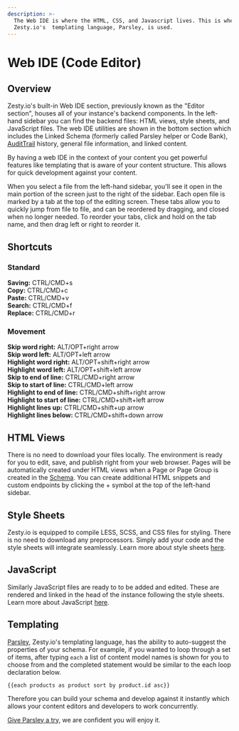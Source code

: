 ```yaml
---
description: >-
  The Web IDE is where the HTML, CSS, and Javascript lives. This is where
  Zesty.io's  templating language, Parsley, is used.
---
```


# Web IDE \(Code Editor\)

## Overview

Zesty.io's built-in Web IDE section, previously known as the "Editor section", houses all of your instance's backend components. In the left-hand sidebar you can find the backend files: HTML views, style sheets, and JavaScript files. The web IDE utilities are shown in the bottom section which includes the Linked Schema \(formerly called Parsley helper or Code Bank\), [AuditTrail](https://zesty.org/services/manager-ui/audit-trail) history, general file information, and linked content.

By having a web IDE in the context of your content you get powerful features like templating that is aware of your content structure. This allows for quick development against your content.

When you select a file from the left-hand sidebar, you'll see it open in the main portion of the screen just to the right of the sidebar. Each open file is marked by a tab at the top of the editing screen. These tabs allow you to quickly jump from file to file, and can be reordered by dragging, and closed when no longer needed. To reorder your tabs, click and hold on the tab name, and then drag left or right to reorder it.

## Shortcuts

### Standard

**Saving:** CTRL/CMD+s  
**Copy:** CTRL/CMD+c  
**Paste:** CTRL/CMD+v  
**Search:** CTRL/CMD+f  
**Replace:** CTRL/CMD+r

### Movement

**Skip word right:** ALT/OPT+right arrow  
**Skip word left:** ALT/OPT+left arrow  
**Highlight word right:** ALT/OPT+shift+right arrow  
**Highlight word left:** ALT/OPT+shift+left arrow  
**Skip to end of line:** CTRL/CMD+right arrow  
**Skip to start of line:** CTRL/CMD+left arrow  
**Highlight to end of line:** CTRL/CMD+shift+right arrow  
**Highlight to start of line:** CTRL/CMD+shift+left arrow  
**Highlight lines up:** CTRL/CMD+shift+up arrow  
**Highlight lines below:** CTRL/CMD+shift+down arrow

## HTML Views

There is no need to download your files locally. The environment is ready for you to edit, save, and publish right from your web browser. Pages will be automatically created under HTML views when a Page or Page Group is created in the [Schema](https://zesty.org/services/manager-ui/schema). You can create additional HTML snippets and custom endpoints by clicking the + symbol at the top of the left-hand sidebar.

## Style Sheets

Zesty.io is equipped to compile LESS, SCSS, and CSS files for styling. There is no need to download any preprocessors. Simply add your code and the style sheets will integrate seamlessly. Learn more about style sheets [here](https://zesty.org/services/manager-ui/editor/stylesheets).

## JavaScript

Similarly JavaScript files are ready to to be added and edited. These are rendered and linked in the head of the instance following the style sheets. Learn more about JavaScript [here](https://zesty.org/services/manager-ui/editor/javascript).

## Templating

[Parsley](https://zesty.org/services/web-engine/introduction-to-parsley), Zesty.io's templating language, has the ability to auto-suggest the properties of your schema. For example, if you wanted to loop through a set of items, after typing `each` a list of content model names is shown for you to choose from and the completed statement would be similar to the each loop declaration below.

`{{each products as product sort by product.id asc}}`

Therefore you can build your schema and develop against it instantly which allows your content editors and developers to work concurrently.

[Give Parsley a try,](http://parsley.gozesty.com/) we are confident you will enjoy it.

